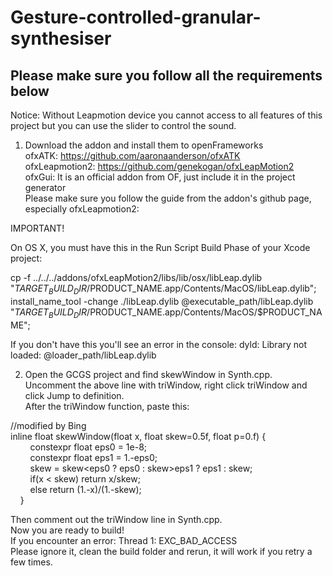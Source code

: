# Gesture-controlled-granular-synthesiser
## Please make sure you follow all the requirements below
  
Notice: Without Leapmotion device you cannot access to all features of this project but you can use the slider to control the sound.  
1. Download the addon and install them to openFrameworks  
ofxATK: https://github.com/aaronaanderson/ofxATK  
ofxLeapmotion2: https://github.com/genekogan/ofxLeapMotion2  
ofxGui: It is an official addon from OF, just include it in the project generator  
Please make sure you follow the guide from the addon's github page, especially ofxLeapmotion2:  

IMPORTANT!

On OS X, you must have this in the Run Script Build Phase of your Xcode project:  
  
cp -f ../../../addons/ofxLeapMotion2/libs/lib/osx/libLeap.dylib "$TARGET_BUILD_DIR/$PRODUCT_NAME.app/Contents/MacOS/libLeap.dylib"; install_name_tool -change ./libLeap.dylib @executable_path/libLeap.dylib "$TARGET_BUILD_DIR/$PRODUCT_NAME.app/Contents/MacOS/$PRODUCT_NAME";  
  
If you don't have this you'll see an error in the console: dyld: Library not loaded: @loader_path/libLeap.dylib  

2. Open the GCGS project and find skewWindow in Synth.cpp.  
Uncomment the above line with triWindow, right click triWindow and click Jump to definition.  
After the triWindow function, paste this:  
  
//modified by Bing  
inline float skewWindow(float x, float skew=0.5f, float p=0.f) {  
        constexpr float eps0 = 1e-8;  
        constexpr float eps1 = 1.-eps0;  
        skew = skew<eps0 ? eps0 : skew>eps1 ? eps1 : skew;  
        if(x < skew) return x/skew;  
        else return (1.-x)/(1.-skew);  
    }  

Then comment out the triWindow line in Synth.cpp.  
Now you are ready to build!  
If you encounter an error: Thread 1: EXC_BAD_ACCESS  
Please ignore it, clean the build folder and rerun, it will work if you retry a few times.  
